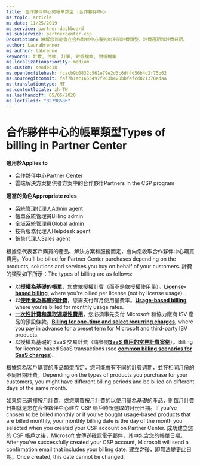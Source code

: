 ```yaml
---
title: 合作夥伴中心的帳單類型 |合作夥伴中心
ms.topic: article
ms.date: 11/25/2019
ms.service: partner-dashboard
ms.subservice: partnercenter-csp
Description: 瞭解您可能會在合作夥伴中心看到的不同計費類型、計費週期和計費日期。
author: LauraBrenner
ms.author: labrenne
keywords: 計費, 付款, 訂單, 對帳檔案, 對帳檔案
ms.localizationpriority: medium
ms.custom: seodec18
ms.openlocfilehash: fcacb9b0832c561e79e2d3c6df4d56b4d2f75b62
ms.sourcegitcommit: faf7b1ac1653497f963b428bbfafcd821378adaa
ms.translationtype: MT
ms.contentlocale: zh-TW
ms.lasthandoff: 05/05/2020
ms.locfileid: "82798586"
---
```

# <a name="types-of-billing-in-partner-center"></a><span data-ttu-id="62da4-104">合作夥伴中心的帳單類型</span><span class="sxs-lookup"><span data-stu-id="62da4-104">Types of billing in Partner Center</span></span>

<span data-ttu-id="62da4-105">**適用於**</span><span class="sxs-lookup"><span data-stu-id="62da4-105">**Applies to**</span></span>

- <span data-ttu-id="62da4-106">合作夥伴中心</span><span class="sxs-lookup"><span data-stu-id="62da4-106">Partner Center</span></span>
- <span data-ttu-id="62da4-107">雲端解決方案提供者方案中的合作夥伴</span><span class="sxs-lookup"><span data-stu-id="62da4-107">Partners in the CSP program</span></span>

<span data-ttu-id="62da4-108">**適當的角色**</span><span class="sxs-lookup"><span data-stu-id="62da4-108">**Appropriate roles**</span></span>

- <span data-ttu-id="62da4-109">系統管理代理人</span><span class="sxs-lookup"><span data-stu-id="62da4-109">Admin agent</span></span>
- <span data-ttu-id="62da4-110">帳單系統管理員</span><span class="sxs-lookup"><span data-stu-id="62da4-110">Billing admin</span></span>
- <span data-ttu-id="62da4-111">全域系統管理員</span><span class="sxs-lookup"><span data-stu-id="62da4-111">Global admin</span></span>
- <span data-ttu-id="62da4-112">技術服務代理人</span><span class="sxs-lookup"><span data-stu-id="62da4-112">Helpdesk agent</span></span>
- <span data-ttu-id="62da4-113">銷售代理人</span><span class="sxs-lookup"><span data-stu-id="62da4-113">Sales agent</span></span>

<span data-ttu-id="62da4-114">根據您代表客戶購買的產品、解決方案和服務而定，會向您收取合作夥伴中心購買費用。</span><span class="sxs-lookup"><span data-stu-id="62da4-114">You'll be billed for Partner Center purchases depending on the products, solutions and services you buy on behalf of your customers.</span></span> <span data-ttu-id="62da4-115">計費的類型如下所示：</span><span class="sxs-lookup"><span data-stu-id="62da4-115">The types of billing are as follows:</span></span>

- <span data-ttu-id="62da4-116">以[**授權為基礎的帳單**](license-based-billing.md)，您會依授權計費（而不是依授權使用量）。</span><span class="sxs-lookup"><span data-stu-id="62da4-116">[**License-based billing**](license-based-billing.md), where you're billed per license (not by license usage).</span></span>
- <span data-ttu-id="62da4-117">以[**使用量為基礎的計費**](usage-based-billing.md)，您需支付每月使用量費率。</span><span class="sxs-lookup"><span data-stu-id="62da4-117">[**Usage-based billing**](usage-based-billing.md), where you're billed for monthly usage rates.</span></span>
- <span data-ttu-id="62da4-118">[**一次性計費和選取週期性費用**](one-time-and-recurring-billing.md)，您必須事先支付 Microsoft 和協力廠商 ISV 產品的預設條款。</span><span class="sxs-lookup"><span data-stu-id="62da4-118">[**Billing for one-time and select recurring charges**](one-time-and-recurring-billing.md), where you pay in advance for a preset term for Microsoft and third-party ISV products.</span></span>
- <span data-ttu-id="62da4-119">以授權為基礎的 SaaS 交易計費（請參閱[**SaaS 費用的常見計費案例**](common-billing-scenarios-saas.md)）。</span><span class="sxs-lookup"><span data-stu-id="62da4-119">Billing for license-based SaaS transactions (see [**common billing scenarios for SaaS charges**](common-billing-scenarios-saas.md)).</span></span>

<span data-ttu-id="62da4-120">根據您為客戶購買的產品類型而定，您可能會有不同的計費週期，並在相同月份的不同日期計費。</span><span class="sxs-lookup"><span data-stu-id="62da4-120">Depending on the types of products you purchase for your customers, you might have different billing periods and be billed on different days of the same month.</span></span>

<span data-ttu-id="62da4-121">如果您已選擇按月計費，或您購買按月計費的以使用量為基礎的產品，則每月計費日期就是您在合作夥伴中心建立 CSP 帳戶時所選取的月份日期。</span><span class="sxs-lookup"><span data-stu-id="62da4-121">If you’ve chosen to be billed monthly or if you’ve bought usage-based products that are billed monthly, your monthly billing date is the day of the month you selected when you created your CSP account on Partner Center.</span></span> <span data-ttu-id="62da4-122">成功建立您的 CSP 帳戶之後，Microsoft 會傳送確認電子郵件，其中包含您的帳單日期。</span><span class="sxs-lookup"><span data-stu-id="62da4-122">After you’ve successfully created your CSP account, Microsoft will send a confirmation email that includes your billing date.</span></span> <span data-ttu-id="62da4-123">建立之後，即無法變更此日期。</span><span class="sxs-lookup"><span data-stu-id="62da4-123">Once created, this date cannot be changed.</span></span>
